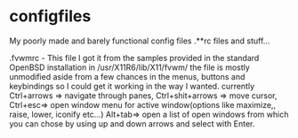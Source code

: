 # configfiles
My poorly made and barely functional config files .**rc files and stuff...


.fvwmrc - This file I got it from the samples provided in the standard OpenBSD installation in /usr/X11R6/lib/X11/fvwm/ the file is mostly unmodified aside from a few chances in the menus, buttons and keybindings so I could get it working in the way I wanted. currently Ctrl+arrows => navigate through panes, Ctrl+shit+arrows => move cursor, Ctrl+esc=> open window menu for active window(options like maximize,, raise, lower, iconify etc...) Alt+tab=> open a list of open windows from which you can chose by using up and down arrows and select with Enter. 
